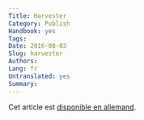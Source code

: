 ```yaml
---
Title: Harvester
Category: Publish
Handbook: yes
Tags:
Date: 2016-08-03
Slug: harvester
Authors:
Lang: fr
Untranslated: yes
Summary:
---
```


Cet article est [disponible en allemand](/de/prepare/harvester).
